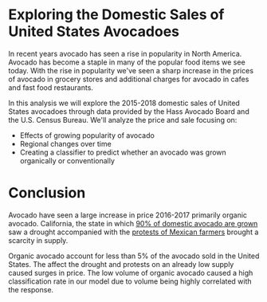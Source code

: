 # Exploring the Domestic Sales of United States Avocadoes 
  
In recent years avocado has seen a rise in popularity in North America. Avocado has become a staple in many of the popular food items we see today. With the rise in popularity we've seen a sharp increase in the prices of avocado in grocery stores and additional charges for avocado in cafes and fast food restaurants. 

In this analysis we will explore the 2015-2018 domestic sales of United States avocadoes through data provided by the Hass Avocado Board and the U.S. Census Bureau. We'll analyze the price and sale focusing on:
 *  Effects of growing popularity of avocado
 *  Regional changes over time
 *  Creating a classifier to predict whether an avocado was grown organically or conventionally
 
# Conclusion

Avocado have seen a large increase in price 2016-2017 primarily organic avocado. California, the state in which [90% of domestic avocado are grown](https://fsi.colostate.edu/avocados/) saw a drought accompanied with the [protests of Mexican farmers](https://www.cbc.ca/news/canada/british-columbia/mexican-protests-could-signal-fluctuating-avocado-prices-this-season-1.4908341) brought a scarcity in supply.

Organic avocado account for less than 5% of the avocado sold in the United States. The affect the drought and protests on an already low supply caused surges in price. The low volume of organic avocado caused a high classification rate in our model due to volume being highly correlated with the response.
